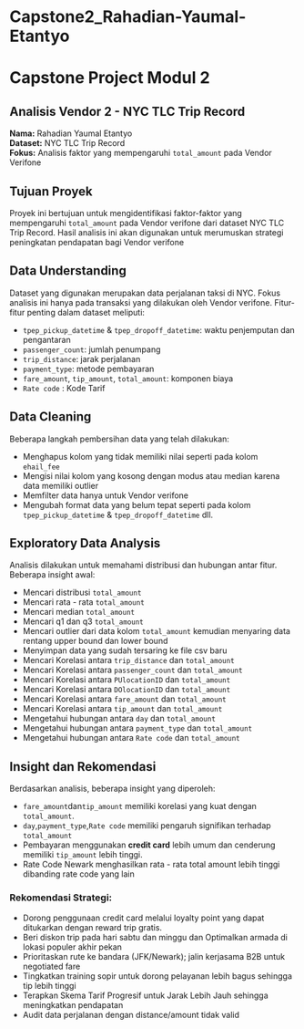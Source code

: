 # Capstone2_Rahadian-Yaumal-Etantyo
# Capstone Project Modul 2
## Analisis Vendor 2 - NYC TLC Trip Record
**Nama:** Rahadian Yaumal Etantyo  
**Dataset:** NYC TLC Trip Record  
**Fokus:** Analisis faktor yang mempengaruhi `total_amount` pada Vendor Verifone
## Tujuan Proyek
Proyek ini bertujuan untuk mengidentifikasi faktor-faktor yang mempengaruhi `total_amount` pada Vendor verifone dari dataset NYC TLC Trip Record. Hasil analisis ini akan digunakan untuk merumuskan strategi peningkatan pendapatan bagi Vendor verifone

## Data Understanding
Dataset yang digunakan merupakan data perjalanan taksi di NYC. Fokus analisis ini hanya pada transaksi yang dilakukan oleh Vendor verifone. Fitur-fitur penting dalam dataset meliputi:

- `tpep_pickup_datetime` & `tpep_dropoff_datetime`: waktu penjemputan dan pengantaran
- `passenger_count`: jumlah penumpang
- `trip_distance`: jarak perjalanan
- `payment_type`: metode pembayaran
- `fare_amount`, `tip_amount`, `total_amount`: komponen biaya
- `Rate code` : Kode Tarif
## Data Cleaning
Beberapa langkah pembersihan data yang telah dilakukan:
- Menghapus kolom yang tidak memiliki nilai seperti pada kolom `ehail_fee`
- Mengisi nilai kolom yang kosong dengan modus atau median karena data memiliki outlier
- Memfilter data hanya untuk Vendor verifone
- Mengubah format data yang belum tepat seperti pada kolom `tpep_pickup_datetime` & `tpep_dropoff_datetime` dll.
## Exploratory Data Analysis
Analisis dilakukan untuk memahami distribusi dan hubungan antar fitur. Beberapa insight awal:
- Mencari distribusi `total_amount`
- Mencari rata - rata `total_amount`
- Mencari median `total_amount`
- Mencari q1 dan q3 `total_amount`
- Mencari outlier dari data kolom `total_amount` kemudian menyaring data rentang upper bound dan lower bound
- Menyimpan data yang sudah tersaring ke file csv baru
- Mencari Korelasi antara `trip_distance` dan `total_amount`
- Mencari Korelasi antara `passenger_count` dan `total_amount`
- Mencari Korelasi antara `PUlocationID` dan `total_amount`
- Mencari Korelasi antara `DOlocationID` dan `total_amount`
- Mencari Korelasi antara `fare_amount` dan `total_amount`
- Mencari Korelasi antara `tip_amount` dan `total_amount`
- Mengetahui hubungan antara `day` dan `total_amount`
- Mengetahui hubungan antara `payment_type` dan `total_amount`
- Mengetahui hubungan antara `Rate code` dan `total_amount`
## Insight dan Rekomendasi
Berdasarkan analisis, beberapa insight yang diperoleh:

- `fare_amount`dan`tip_amount` memiliki korelasi yang kuat dengan `total_amount`.
- `day`,`payment_type`,`Rate code` memiliki pengaruh signifikan terhadap `total_amount`
- Pembayaran menggunakan **credit card** lebih umum dan cenderung memiliki `tip_amount` lebih tinggi.
- Rate Code Newark menghasilkan rata - rata total amount lebih tinggi dibanding rate code yang lain

### Rekomendasi Strategi:
- Dorong penggunaan credit card melalui loyalty point yang dapat ditukarkan dengan reward trip gratis.
- Beri diskon trip pada hari sabtu dan minggu dan Optimalkan armada di lokasi populer akhir pekan
- Prioritaskan rute ke bandara (JFK/Newark); jalin kerjasama B2B untuk negotiated fare
- Tingkatkan training sopir untuk dorong pelayanan lebih bagus sehingga tip lebih tinggi
- Terapkan Skema Tarif Progresif untuk Jarak Lebih Jauh sehingga meningkatkan pendapatan
- Audit data perjalanan dengan distance/amount tidak valid







